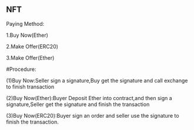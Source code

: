 ## NFT
Paying Method:

1.Buy Now(Ether)

2.Make Offer(ERC20)

3.Make Offer(Ether)

#Procedure:

(1)Buy Now:Seller sign a signature,Buy get the signature and call exchange to finish transaction

(2)Buy Now(Ether):Buyer Deposit Ether into contract,and then sign a signature,Seller get the signature and finish the transaction

(3)Buy Now(ERC20):Buyer sign an order and seller use the signature to finish the transaction.

